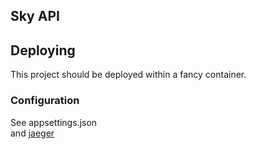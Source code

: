 ## Sky API

## Deploying
This project should be deployed within a fancy container. 

### Configuration
See appsettings.json  
and [jaeger](https://github.com/open-telemetry/opentelemetry-dotnet/blob/main/src/OpenTelemetry.Exporter.Jaeger/README.md#environment-variables)

